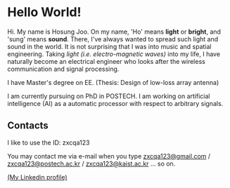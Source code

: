 # Hello World!
Hi. My name is Hosung Joo. On my name, 'Ho' means <b>light</b> or <b>bright</b>, and 'sung' means <b>sound</b>. There, I've always wanted to spread such light and sound in the world. It is not surprising that I was into music and spatial engineering. Taking <i>light (i.e. electro-magnetic waves)</i> into my life, I have naturally become an electrical engineer who looks after the wireless communication and signal processing.

I have Master's degree on EE. (Thesis: Design of low-loss array antenna)

I am currently pursuing on PhD in POSTECH. I am working on artificial intelligence (AI) as a automatic processor with respect to arbitrary signals.

## Contacts

I like to use the ID: zxcqa123

You may contact me via e-mail when you type zxcqa123@gmail.com / zxcqa123@postech.ac.kr / zxcqa123@kaist.ac.kr ... so on.

<a href="https://www.linkedin.com/in/hosung-joo-a74168227/">(My Linkedin profile)</a>
